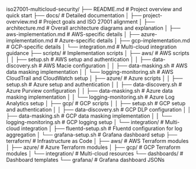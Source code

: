 iso27001-multicloud-security/
├── README.md                      # Project overview and quick start
├── docs/                          # Detailed documentation
│   ├── project-overview.md        # Project goals and ISO 27001 alignment
│   ├── architecture.md            # Overall architecture diagrams and explanation
│   ├── aws-implementation.md      # AWS-specific details
│   ├── azure-implementation.md    # Azure-specific details
│   ├── gcp-implementation.md      # GCP-specific details
│   └── integration.md             # Multi-cloud integration guidance
├── scripts/                       # Implementation scripts
│   ├── aws/                       # AWS scripts
│   │   ├── setup.sh               # AWS setup and authentication
│   │   ├── data-discovery.sh      # AWS Macie configuration
│   │   ├── data-masking.sh        # AWS data masking implementation
│   │   └── logging-monitoring.sh  # AWS CloudTrail and CloudWatch setup
│   ├── azure/                     # Azure scripts
│   │   ├── setup.sh               # Azure setup and authentication
│   │   ├── data-discovery.sh      # Azure Purview configuration
│   │   ├── data-masking.sh        # Azure data masking implementation
│   │   └── logging-monitoring.sh  # Azure Log Analytics setup
│   ├── gcp/                       # GCP scripts
│   │   ├── setup.sh               # GCP setup and authentication
│   │   ├── data-discovery.sh      # GCP DLP configuration
│   │   ├── data-masking.sh        # GCP data masking implementation
│   │   └── logging-monitoring.sh  # GCP logging setup
│   └── integration/               # Multi-cloud integration
│       ├── fluentd-setup.sh       # Fluentd configuration for log aggregation
│       └── grafana-setup.sh       # Grafana dashboard setup
├── terraform/                     # Infrastructure as Code
│   ├── aws/                       # AWS Terraform modules
│   ├── azure/                     # Azure Terraform modules
│   ├── gcp/                       # GCP Terraform modules
│   └── integration/               # Multi-cloud resources
└── dashboards/                    # Dashboard templates
    └── grafana/                   # Grafana dashboard JSONs